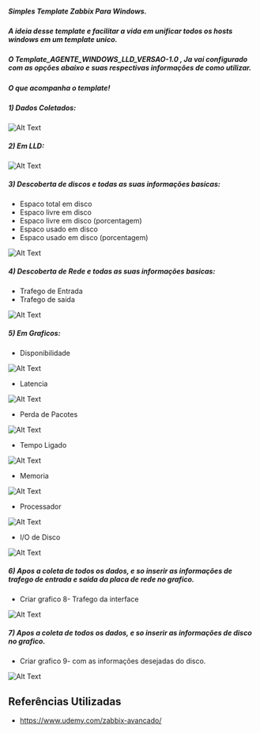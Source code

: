 
##### Simples Template Zabbix Para Windows.

##### A ideia desse template e facilitar a vida em unificar todos os hosts windows em um template unico.

##### O Template_AGENTE_WINDOWS_LLD_VERSAO-1.0 , Ja vai configurado com as opções abaixo e suas respectivas informações de como utilizar.


##### O que acompanha o template!


##### 1) Dados Coletados:

![Alt Text](https://github.com/magnopeem/Templates_zabbix_3.2/blob/master/src/img/windows_lld_01.PNG)

##### 2) Em LLD:

![Alt Text](https://github.com/magnopeem/Templates_zabbix_3.2/blob/master/src/img/windows_lld_02.PNG)


##### 3) Descoberta de discos e todas as suas informações basicas:

* Espaco total em disco 
* Espaco livre em disco 
* Espaco livre em disco (porcentagem)
* Espaco usado em disco
* Espaco usado em disco (porcentagem)

![Alt Text](https://github.com/magnopeem/Templates_zabbix_3.2/blob/master/src/img/windows_lld_03.PNG)


##### 4) Descoberta de Rede e todas as suas informações basicas:

* Trafego de Entrada
* Trafego de saida

![Alt Text](https://github.com/magnopeem/Templates_zabbix_3.2/blob/master/src/img/windows_lld_04.PNG)


##### 5) Em Graficos:

* Disponibilidade

![Alt Text](https://github.com/magnopeem/Templates_zabbix_3.2/blob/master/src/img/windows_lld_05.PNG)


* Latencia

![Alt Text](https://github.com/magnopeem/Templates_zabbix_3.2/blob/master/src/img/windows_lld_06.PNG)

* Perda de Pacotes

![Alt Text](https://github.com/magnopeem/Templates_zabbix_3.2/blob/master/src/img/windows_lld_07.PNG)

* Tempo Ligado

![Alt Text](https://github.com/magnopeem/Templates_zabbix_3.2/blob/master/src/img/windows_lld_08.PNG)

* Memoria

![Alt Text](https://github.com/magnopeem/Templates_zabbix_3.2/blob/master/src/img/windows_lld_09.PNG)

* Processador

![Alt Text](https://github.com/magnopeem/Templates_zabbix_3.2/blob/master/src/img/windows_lld_10.PNG)

* I/O de Disco

![Alt Text](https://github.com/magnopeem/Templates_zabbix_3.2/blob/master/src/img/windows_lld_11.PNG)

##### 6) Apos a coleta de todos os dados, e so inserir as informações de trafego de entrada e saida da placa de rede no grafico.

* Criar grafico 8- Trafego da interface

![Alt Text](https://github.com/magnopeem/Templates_zabbix_3.2/blob/master/src/img/windows_lld_12.PNG)

##### 7) Apos a coleta de todos os dados, e so inserir as informações de disco no grafico.

* Criar grafico 9- com as informações desejadas do disco.

![Alt Text](https://github.com/magnopeem/Templates_zabbix_3.2/blob/master/src/img/windows_lld_13.PNG)


## Referências Utilizadas

* https://www.udemy.com/zabbix-avancado/
